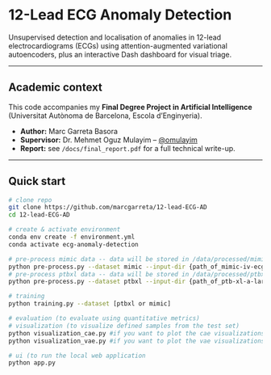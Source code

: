 # 12-Lead ECG Anomaly Detection

Unsupervised detection and localisation of anomalies in 12-lead electrocardiograms (ECGs) using attention-augmented variational autoencoders, plus an interactive Dash dashboard for visual triage.

---

## Academic context

This code accompanies my **Final Degree Project in Artificial Intelligence** (Universitat Autònoma de Barcelona, Escola d’Enginyeria).

* **Author:** Marc Garreta Basora  
* **Supervisor:** Dr. Mehmet Oguz Mulayim – [@omulayim](https://github.com/omulayim)  
* **Report:** see `/docs/final_report.pdf` for a full technical write-up.

---

## Quick start

```bash
# clone repo
git clone https://github.com/marcgarreta/12-lead-ECG-AD
cd 12-lead-ECG-AD

# create & activate environment
conda env create -f environment.yml
conda activate ecg-anomaly-detection

# pre-process mimic data -- data will be stored in /data/processed/mimic/
python pre-process.py --dataset mimic --input-dir {path_of_mimic-iv-ecg-diagnostic-electrocardiogram-matched-subset-1.0} --clean-nans
# pre-process ptbxl data -- data will be stored in /data/processed/ptbxl/
python pre-process.py --dataset ptbxl --input-dir {path_of_ptb-xl-a-large-publicly-available-electrocardiography-dataset-1.0.3}

# training
python training.py --dataset [ptbxl or mimic]

# evaluation (to evaluate using quantitative metrics)
# visualization (to visualize defined samples from the test set)
python visualization_cae.py #if you want to plot the cae visualizations
python visualization_vae.py #if you want to plot the vae visualizations

# ui (to run the local web application
python app.py 
